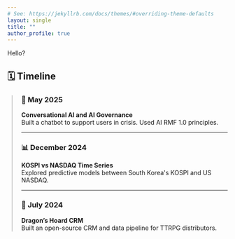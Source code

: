 ```yaml
---
# See: https://jekyllrb.com/docs/themes/#overriding-theme-defaults
layout: single
title: ""
author_profile: true
---
```




Hello?





## 🗓️ Timeline

<div style="border-left: 2px solid #ccc; padding-left: 20px; margin-left: 10px;">

### 🧠 May 2025  
**Conversational AI and AI Governance**  
Built a chatbot to support users in crisis. Used AI RMF 1.0 principles.

---

### 📊 December 2024  
**KOSPI vs NASDAQ Time Series**  
Explored predictive models between South Korea's KOSPI and US NASDAQ.

---

### 🔧 July 2024  
**Dragon’s Hoard CRM**  
Built an open-source CRM and data pipeline for TTRPG distributors.

</div>
